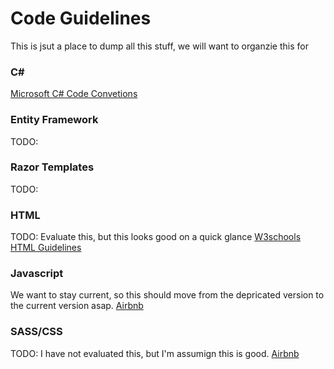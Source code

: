 # Code Guidelines
This is jsut a place to dump all this stuff, we will want to organzie this for 

### C#
[Microsoft C# Code Convetions](https://msdn.microsoft.com/en-us/library/ff926074.aspx)

### Entity Framework
TODO: 

### Razor Templates
TODO: 

### HTML
TODO: Evaluate this, but this looks good on a quick glance
[W3schools HTML Guidelines](https://www.w3schools.com/html/html5_syntax.asp)

### Javascript
We want to stay current, so this should move from the depricated version to the current version asap.
[Airbnb ](https://github.com/airbnb/javascript/tree/es5-deprecated/es5)

###  SASS/CSS
TODO: I have not evaluated this, but I'm assumign this is good.
[Airbnb](https://github.com/airbnb/css)